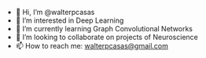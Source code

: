 - 👋 Hi, I’m @walterpcasas
- 👀 I’m interested in Deep Learning
- 🌱 I’m currently learning Graph Convolutional Networks
- 💞️ I’m looking to collaborate on projects of Neuroscience
- 📫 How to reach me: walterpcasas@gmail.com

<!---
walterpcasas/walterpcasas is a ✨ special ✨ repository because its `README.md` (this file) appears on your GitHub profile.
You can click the Preview link to take a look at your changes.
--->
